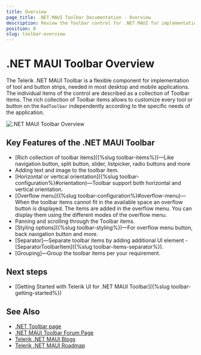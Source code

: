 ```yaml
---
title: Overview
page_title: .NET MAUI Toolbar Documentation - Overview
description: Review the Toolbar control for .NET MAUI for implementation set of tools and button strips in your desktop and mobile applications.
position: 0
slug: toolbar-overview
---
```


# .NET MAUI Toolbar Overview

The Telerik .NET MAUI Toolbar is a flexible component for implementation of tool and button strips, needed in most desktop and mobile applications. The individual items of the control are described as a collection of Toolbar items. The rich collection of Toolbar items allows to customize every tool or button on the `RadToolbar` independently according to the specific needs of the application. 

![.NET MAUI Toolbar Overview](images/toolbar-overview.png "Toolbar Overview")

## Key Features of the .NET MAUI Toolbar

* [Rich collection of toolbar items]({%slug toolbar-items%})&mdash;Like navigation button, split button, slider, listpicker, radio buttons and more 
* Adding text and image to the toolbar item.
* [Horizontal or vertical orientation]({%slug toolbar-configuration%}#orientation)&mdash;Toolbar support both horizontal and vertical orientation.
* [Overflow menu]({%slug toolbar-configuration%}#overflow-menu)&mdash;When the toolbar items cannot fit in the available space an overflow button is displayed. The items are added in the overflow menu. You can display them using the different modes of the overflow menu.
* Panning and scrolling through the Toolbar items.
* [Styling options]({%slug toolbar-styling%})&mdash;For overflow menu button, back navigation button and more.
* [Separator]&mdash;Separate toolbar items by adding additional UI element - [SeparatorToolbarItem]({%slug toolbar-items-separator%}).
* [Grouping]&mdash;Group the toolbar items per your requirement.

## Next steps

- [Getting Started with Telerik UI for .NET MAUI Toolbar]({%slug toolbar-getting-started%})

## See Also

- [.NET Toolbar page](https://www.telerik.com/maui-ui/toolbar)
- [.NET MAUI Toolbar Forum Page](https://www.telerik.com/forums/maui?tagId=1781)
- [Telerik .NET MAUI Blogs](https://www.telerik.com/blogs/mobile-net-maui)
- [Telerik .NET MAUI Roadmap](https://www.telerik.com/support/whats-new/maui-ui/roadmap)
